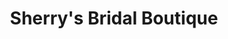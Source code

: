 ---
title: "Sherry's Bridal Boutique"
url: /caledon-village/sherrys-bridal-boutique/
shop: clothes
---
